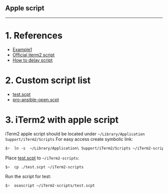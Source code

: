 ## Apple script  
- - - -  
# 1. References  
- [Example1](https://coderwall.com/p/x0ggiq/launch-iterm2-and-run-commands-in-tabs)  
- [Official iterm2 script](https://www.iterm2.com/documentation-scripting.html)  
- [How to delay script](https://alvinalexander.com/blog/post/mac-os-x/applescript-delay-command)  


# 2. Custom script list  
- [test.scpt](test.scrpt)  
- [pro-ansible-open.scpt](pro-ansible-open.scrpt)  


# 3. iTerm2 with apple script  
iTerm2 apple script should be located under `~/Library/Application Support/iTerm2/Scripts`
For easy access create symbolic link:  
```bash
$>  ln -s  ~/Library/Application\ Support/iTerm2/Scripts ~/iTerm2-scripts
```


Place [test.scpt](test.scpt) to `~/iTerm2-scripts`:  
```bash
$>  cp ./test.scpt ~/iTerm2-scripts 
```

Run the script for test:  
```bash
$>  osascript ~/iTerm2-scripts/test.scpt
```


